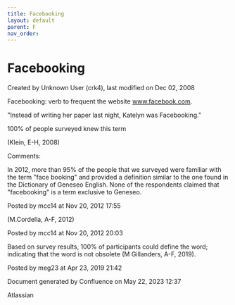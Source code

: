 ```yaml
---
title: Facebooking
layout: default
parent: F
nav_order:
---
```


# Facebooking

Created by  Unknown User (crk4), last modified on Dec 02, 2008

Facebooking: verb to frequent the website www.facebook.com.

&quot;Instead of writing her paper last night, Katelyn was Facebooking.&quot;

100% of people surveyed knew this term

(Klein, E-H, 2008)

Comments:

In 2012, more than 95% of the people that we surveyed were familiar with the term &quot;face booking&quot; and provided a definition similar to the one found in the Dictionary of Geneseo English. None of the respondents claimed that &quot;facebooking&quot; is a term exclusive to Geneseo. 

Posted by mcc14 at Nov 20, 2012 17:55

(M.Cordella, A-F, 2012)

Posted by mcc14 at Nov 20, 2012 20:03

Based on survey results, 100% of participants could define the word; indicating that the word is not obsolete (M Gillanders, A-F, 2019).

Posted by meg23 at Apr 23, 2019 21:42

Document generated by Confluence on May 22, 2023 12:37

Atlassian
